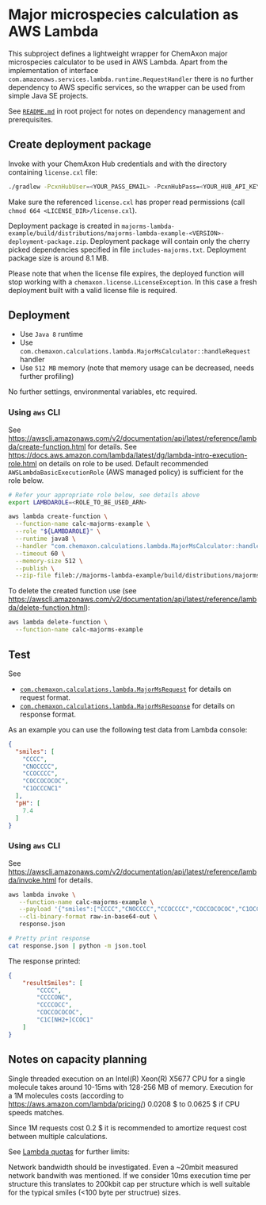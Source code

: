 Major microspecies calculation as AWS Lambda
============================================


This subproject defines a lightweight wrapper for ChemAxon major microspecies calculator to be used in AWS Lambda. Apart from the implementation of
interface `com.amazonaws.services.lambda.runtime.RequestHandler` there is no further dependency to AWS specific services, so the wrapper can be used
from simple Java SE projects.

See [`README.md`](../README.md) in root project for notes on dependency management and prerequisites.


Create deployment package
-------------------------

Invoke with your ChemAxon Hub credentials and with the directory containing `license.cxl` file:

``` bash
./gradlew -PcxnHubUser=<YOUR_PASS_EMAIL> -PcxnHubPass=<YOUR_HUB_API_KEY> -PcxnLicenseDir=<LICENSE_DIR> :majorms-lambda-example:deploymentPackage
```

Make sure the referenced `license.cxl` has proper read permissions (call `chmod 664 <LICENSE_DIR>/license.cxl`).

Deployment package is created in `majorms-lambda-example/build/distributions/majorms-lambda-example-<VERSION>-deployment-package.zip`. Deployment
package will contain only the cherry picked dependencies specified in file `includes-majorms.txt`. Deployment package size is around 8.1 MB.

Please note that when the license file expires, the deployed function will stop working with a `chemaxon.license.LicenseException`. In this case a 
fresh deployment built with a valid license file is required.


Deployment
----------

  - Use `Java 8` runtime
  - Use `com.chemaxon.calculations.lambda.MajorMsCalculator::handleRequest` handler
  - Use `512 MB` memory (note that memory usage can be decreased, needs further profiling)

No further settings, environmental variables, etc required.

### Using `aws` CLI

See <https://awscli.amazonaws.com/v2/documentation/api/latest/reference/lambda/create-function.html> for details.
See <https://docs.aws.amazon.com/lambda/latest/dg/lambda-intro-execution-role.html> on details on role to be used. Default recommended 
`AWSLambdaBasicExecutionRole` (AWS managed policy) is sufficient for the role below.


``` bash
# Refer your appropriate role below, see details above
export LAMBDAROLE=<ROLE_TO_BE_USED_ARN>

aws lambda create-function \
  --function-name calc-majorms-example \
  --role "${LAMBDAROLE}" \
  --runtime java8 \
  --handler "com.chemaxon.calculations.lambda.MajorMsCalculator::handleRequest" \
  --timeout 60 \
  --memory-size 512 \
  --publish \
  --zip-file fileb://majorms-lambda-example/build/distributions/majorms-lambda-example-0.0.3-deployment-package.zip
```

To delete the created function use (see <https://awscli.amazonaws.com/v2/documentation/api/latest/reference/lambda/delete-function.html>):

``` bash
aws lambda delete-function \
  --function-name calc-majorms-example
```

Test
----


See 

 - [`com.chemaxon.calculations.lambda.MajorMsRequest`](src/main/java/com/chemaxon/calculations/lambda/MajorMsRequest.java) for details on request 
   format.
 - [`com.chemaxon.calculations.lambda.MajorMsResponse`](src/main/java/com/chemaxon/calculations/lambda/MajorMsResponse.java) for details on response 
   format.

As an example you can use the following test data from Lambda console:

``` json
{
  "smiles": [
    "CCCC",
    "CNOCCCC",
    "CCOCCCC",
    "COCCOCOCOC",
    "C1OCCCNC1"
  ],
  "pH": [
    7.4
  ]
}
```

### Using `aws` CLI

See <https://awscli.amazonaws.com/v2/documentation/api/latest/reference/lambda/invoke.html> for details.

``` bash
aws lambda invoke \
   --function-name calc-majorms-example \
   --payload '{"smiles":["CCCC","CNOCCCC","CCOCCCC","COCCOCOCOC","C1OCCCNC1"],"pH":[7.4]}' \
   --cli-binary-format raw-in-base64-out \
   response.json

# Pretty print response
cat response.json | python -m json.tool

```

The response printed:

``` json
{
    "resultSmiles": [
        "CCCC",
        "CCCCONC",
        "CCCCOCC",
        "COCCOCOCOC",
        "C1C[NH2+]CCOC1"
    ]
}

```


Notes on capacity planning
--------------------------

Single threaded execution on an Intel(R) Xeon(R) X5677 CPU for a single molecule takes around 10-15ms with 128-256 MB of 
memory. Execution for a 1M molecules costs (according to <https://aws.amazon.com/lambda/pricing/>) 0.0208 $ to 0.0625 $ if CPU speeds matches.

Since 1M requests cost 0.2 $ it is recommended to amortize request cost between multiple calculations.

See [Lambda quotas](https://docs.aws.amazon.com/lambda/latest/dg/gettingstarted-limits.html) for further limits:
    
Network bandwidth should be investigated. Even a ~20mbit measured network bandwith was mentioned. If we consider 10ms execution time per structure
this translates to 200kbit cap per structure which is well suitable for the typical smiles (<100 byte per structrue) sizes.


